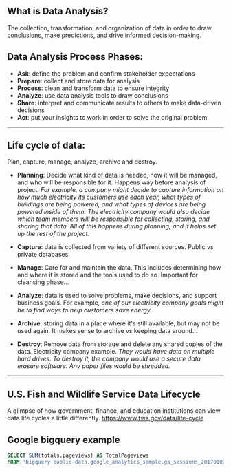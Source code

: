 ## What is Data Analysis?
The collection, transformation, and organization of data in order to draw conclusions, make predictions, and drive informed decision-making.


## Data Analysis Process Phases: 
- **Ask**: define the problem and confirm stakeholder expectations
- **Prepare**: collect and store data for analysis
- **Process**: clean and transform data to ensure integrity
- **Analyze**: use data analysis tools to draw conclusions
- **Share**: interpret and communicate results to others to make data-driven decisions
- **Act**: put your insights to work in order to solve the original problem
---

## Life cycle of data:
Plan, capture, manage, analyze, archive and destroy. 

- **Planning**: Decide what kind of data is needed, how it will be managed, and who will be responsible for it. Happens way before analysis of project. _For example, a company might decide to capture information on how much electricity its customers use each year, what types of buildings are being powered, and what types of devices are being powered inside of them. The electricity company would also decide which team members will be responsible for collecting, storing, and sharing that data. All of this happens during planning, and it helps set up the rest of the project._

- **Capture**: data is collected from variety of different sources. Public vs private databases.

- **Manage**: Care for and maintain the data. This includes determining how and where it is stored and the tools used to do so. Important for cleansing phase...

- **Analyze**: data is used to solve problems, make decisions, and support business goals. For example, _one of our electricity company goals might be to find ways to help customers save energy._

- **Archive**: storing data in a place where it's still available, but may not be used again. It makes sense to archive vs keeping data around...

- **Destroy**: Remove data from storage and delete any shared copies of the data. Electricity company example. _They would have data on multiple hard drives. To destroy it, the company would use a secure data erasure software. Any paper files would be shredded._
---

## U.S. Fish and Wildlife Service Data Lifecycle
A glimpse of how government, finance, and education institutions can view data life cycles a little differently.
https://www.fws.gov/data/life-cycle

## Google bigquery example

```SQL
SELECT SUM(totals.pageviews) AS TotalPageviews
FROM 'bigquery-public-data.google_analytics_sample.ga_sessions_20170101'
```
